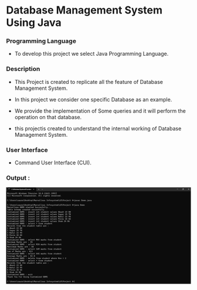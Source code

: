 # Database Management System Using Java

<h3 align="left">Programming Language</h3>

- To develop this project we select Java Programming Language.

<h3 align="left">Description</h3> 

- This Project is created to replicate all the feature of Database Management System. 

- In this project we consider one specific Database as an example.

- We provide the implementation of Some queries and it will perform
the operation on that database.

- this projectis created to understand the internal working of Database
Management System.

<h3 align="left">User Interface</h3> 

- Command User Interface (CUI). 

<h3 align="left">Output : </h3>

![Output](./Output.png)
